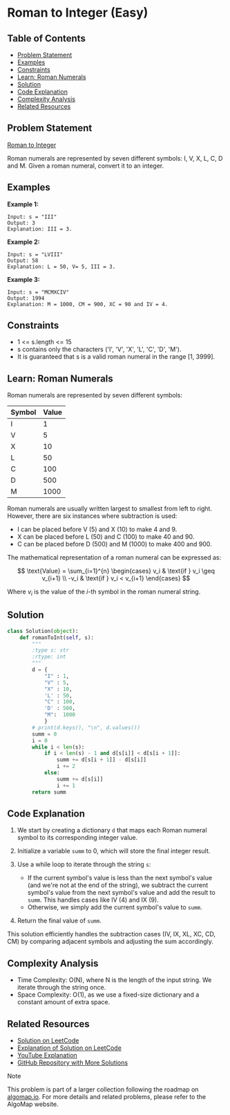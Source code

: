 # Roman to Integer (Easy)

## Table of Contents

- [Problem Statement](#problem-statement)
- [Examples](#examples)
- [Constraints](#constraints)
- [Learn: Roman Numerals](#learn-roman-numerals)
- [Solution](#solution)
- [Code Explanation](#code-explanation)
- [Complexity Analysis](#complexity-analysis)
- [Related Resources](#related-resources)

## Problem Statement

[Roman to Integer](https://leetcode.com/problems/roman-to-integer/)

Roman numerals are represented by seven different symbols: I, V, X, L, C, D and M. Given a roman numeral, convert it to an integer.

## Examples

**Example 1:**
```
Input: s = "III"
Output: 3
Explanation: III = 3.
```

**Example 2:**
```
Input: s = "LVIII"
Output: 58
Explanation: L = 50, V= 5, III = 3.
```

**Example 3:**
```
Input: s = "MCMXCIV"
Output: 1994
Explanation: M = 1000, CM = 900, XC = 90 and IV = 4.
```

## Constraints

- 1 <= s.length <= 15
- s contains only the characters ('I', 'V', 'X', 'L', 'C', 'D', 'M').
- It is guaranteed that s is a valid roman numeral in the range [1, 3999].

## Learn: Roman Numerals

Roman numerals are represented by seven different symbols:

| Symbol | Value |
|--------|-------|
| I      | 1     |
| V      | 5     |
| X      | 10    |
| L      | 50    |
| C      | 100   |
| D      | 500   |
| M      | 1000  |

Roman numerals are usually written largest to smallest from left to right. However, there are six instances where subtraction is used:

- I can be placed before V (5) and X (10) to make 4 and 9. 
- X can be placed before L (50) and C (100) to make 40 and 90. 
- C can be placed before D (500) and M (1000) to make 400 and 900.

The mathematical representation of a roman numeral can be expressed as:

$$
\text{Value} = \sum_{i=1}^{n} \begin{cases} 
v_i & \text{if } v_i \geq v_{i+1} \\
-v_i & \text{if } v_i < v_{i+1}
\end{cases}
$$

Where $v_i$ is the value of the $i$-th symbol in the roman numeral string.

## Solution

```python
class Solution(object):
    def romanToInt(self, s):
        """
        :type s: str
        :rtype: int
        """
        d = {
            "I" : 1,
            "V" : 5,
            "X" : 10,
            'L' : 50,
            "C" : 100,
            'D' : 500,
            "M":  1000
            }
        # print(d.keys(), "\n", d.values())
        summ = 0
        i = 0
        while i < len(s):
            if i < len(s) - 1 and d[s[i]] < d[s[i + 1]]:
                summ += d[s[i + 1]] - d[s[i]]
                i += 2
            else:
                summ += d[s[i]]
                i += 1
        return summ
```

## Code Explanation

1. We start by creating a dictionary `d` that maps each Roman numeral symbol to its corresponding integer value.

2. Initialize a variable `summ` to 0, which will store the final integer result.

3. Use a while loop to iterate through the string `s`:
   - If the current symbol's value is less than the next symbol's value (and we're not at the end of the string), we subtract the current symbol's value from the next symbol's value and add the result to `summ`. This handles cases like IV (4) and IX (9).
   - Otherwise, we simply add the current symbol's value to `summ`.

4. Return the final value of `summ`.

This solution efficiently handles the subtraction cases (IV, IX, XL, XC, CD, CM) by comparing adjacent symbols and adjusting the sum accordingly.

## Complexity Analysis

- Time Complexity: O(N), where N is the length of the input string. We iterate through the string once.
- Space Complexity: O(1), as we use a fixed-size dictionary and a constant amount of extra space.

## Related Resources

- [Solution on LeetCode](https://leetcode.com/problems/roman-to-integer/submissions/1356676550/)
- [Explanation of Solution on LeetCode](https://leetcode.com/problems/roman-to-integer/solutions/5640909/roman-to-integer-solution)
- [YouTube Explanation](https://www.youtube.com/watch?v=JlVOzbOJiv0)
- [GitHub Repository with More Solutions](https://github.com/gahogg/Leetcode-Solutions/blob/main/Is%20Subsequence%20-%20Leetcode%20392)

> [!NOTE]
> This problem is part of a larger collection following the roadmap on [algomap.io](https://algomap.io/). For more details and related problems, please refer to the AlgoMap website.
